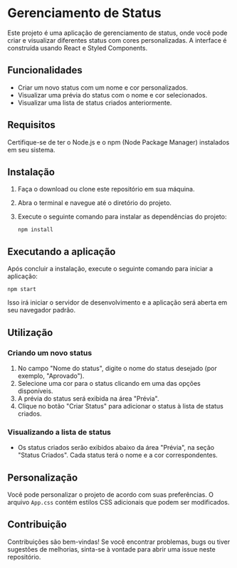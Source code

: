 # Gerenciamento de Status

Este projeto é uma aplicação de gerenciamento de status, onde você pode criar e visualizar diferentes status com cores personalizadas. A interface é construída usando React e Styled Components.

## Funcionalidades

- Criar um novo status com um nome e cor personalizados.
- Visualizar uma prévia do status com o nome e cor selecionados.
- Visualizar uma lista de status criados anteriormente.

## Requisitos

Certifique-se de ter o Node.js e o npm (Node Package Manager) instalados em seu sistema.

## Instalação

1. Faça o download ou clone este repositório em sua máquina.
2. Abra o terminal e navegue até o diretório do projeto.
3. Execute o seguinte comando para instalar as dependências do projeto:

   ```
   npm install
   ```

## Executando a aplicação

Após concluir a instalação, execute o seguinte comando para iniciar a aplicação:

```
npm start
```

Isso irá iniciar o servidor de desenvolvimento e a aplicação será aberta em seu navegador padrão.

## Utilização

### Criando um novo status

1. No campo "Nome do status", digite o nome do status desejado (por exemplo, "Aprovado").
2. Selecione uma cor para o status clicando em uma das opções disponíveis.
3. A prévia do status será exibida na área "Prévia".
4. Clique no botão "Criar Status" para adicionar o status à lista de status criados.

### Visualizando a lista de status

- Os status criados serão exibidos abaixo da área "Prévia", na seção "Status Criados". Cada status terá o nome e a cor correspondentes.

## Personalização

Você pode personalizar o projeto de acordo com suas preferências. O arquivo `App.css` contém estilos CSS adicionais que podem ser modificados.

## Contribuição

Contribuições são bem-vindas! Se você encontrar problemas, bugs ou tiver sugestões de melhorias, sinta-se à vontade para abrir uma issue neste repositório.
